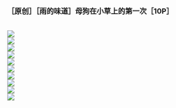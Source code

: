 <h3>［原创］［雨的味道］母狗在小草上的第一次［10P］</h3><br><div ><img src='https://66img.cc/images/2023/10/10/IMG20231010192617116fc7c791be400f.jpg'><br /><img src='https://66img.cc/images/2023/10/10/IMG202310101926216a0a52d7e99c8c2f.jpg'><br /><img src='https://66img.cc/images/2023/10/10/IMG20231010192624a369eac3a25a291d.jpg'><br /><img src='https://66img.cc/images/2023/10/10/IMG202310101926276bf9b714f7a59751.jpg'><br /><img src='https://66img.cc/images/2023/10/10/IMG202310101937388edfb88b41cb35fa.jpg'><br /><img src='https://66img.cc/images/2023/10/10/IMG2023101019374075b6b3bd1adf1fc8.jpg'><br /><img src='https://66img.cc/images/2023/10/10/IMG202310101937459a6fe4663fd30ad7.jpg'><br /><img src='https://66img.cc/images/2023/10/10/IMG202310101938076512cd226b460da4.jpg'><br /><img src='https://66img.cc/images/2023/10/10/IMG20231010193747303d6e0f3b095028.jpg'><br /><img src='https://66img.cc/images/2023/10/10/IMG20231010193907244acbc4b8282e72.jpg'>
        </div><br>